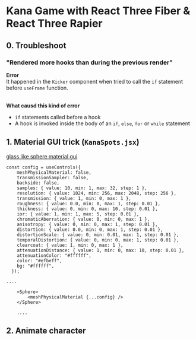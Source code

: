 # Kana Game with React Three Fiber & React Three Rapier

## 0. Troubleshoot

### "Rendered more hooks than during the previous render"

**Error** <br>
It happened in the `Kicker` component when tried to call the `if` statement before `useFrame` function. <br><br>

**What causd this kind of error**

- `if` statements called before a hook
- A hook is invoked inside the body of an `if`, `else`, `for` or `while` statement

## 1. Material GUI trick (`KanaSpots.jsx`)

[glass like sphere material gui](/public/images/screenshots/glass-like-sphere-material-gui.png)<br>

```
const config = useControls({
    meshPhysicalMaterial: false,
    transmissionSampler: false,
    backside: false,
    samples: { value: 10, min: 1, max: 32, step: 1 },
    resolution: { value: 1024, min: 256, max: 2048, step: 256 },
    transmission: { value: 1, min: 0, max: 1 },
    roughness: { value: 0.0, min: 0, max: 1, step: 0.01 },
    thickness: { value: 0, min: 0, max: 10, step: 0.01 },
    ior: { value: 1, min: 1, max: 5, step: 0.01 },
    chromaticAberration: { value: 0, min: 0, max: 1 },
    anisotropy: { value: 0, min: 0, max: 1, step: 0.01 },
    distortion: { value: 0.0, min: 0, max: 1, step: 0.01 },
    distortionScale: { value: 0, min: 0.01, max: 1, step: 0.01 },
    temporalDistortion: { value: 0, min: 0, max: 1, step: 0.01 },
    clearcoat: { value: 1, min: 0, max: 1 },
    attenuationDistance: { value: 1, min: 0, max: 10, step: 0.01 },
    attenuationColor: "#ffffff",
    color: "#efbeff",
    bg: "#ffffff",
  });

....

    <Sphere>
        <meshPhysicalMaterial {...config} />
    </Sphere>

    ....
```

## 2. Animate character